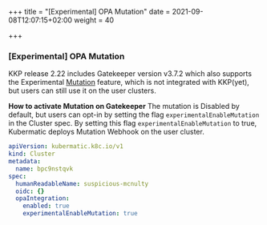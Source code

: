 +++
title = "[Experimental] OPA Mutation"
date = 2021-09-08T12:07:15+02:00
weight = 40

+++

### [Experimental] OPA Mutation

KKP release 2.22 includes Gatekeeper version v3.7.2 which also supports the Experimental [Mutation](https://open-policy-agent.github.io/gatekeeper/website/docs/mutation/) feature, which is not integrated with KKP(yet), but users can still use it on the user clusters.

**How to activate Mutation on Gatekeeper**
The mutation is Disabled by default, but users can opt-in by setting the flag `experimentalEnableMutation` in the Cluster spec.
By setting this flag `experimentalEnableMutation` to true, Kubermatic deploys Mutation Webhook on the user cluster.

```yaml
apiVersion: kubermatic.k8c.io/v1
kind: Cluster
metadata:
  name: bpc9nstqvk
spec:
  humanReadableName: suspicious-mcnulty
  oidc: {}
  opaIntegration:
    enabled: true
    experimentalEnableMutation: true
```